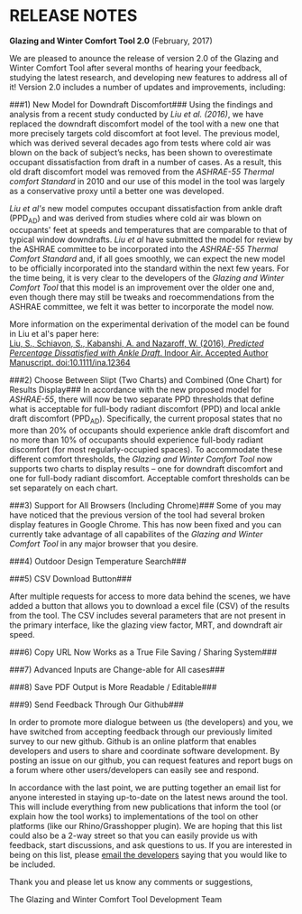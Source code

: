 RELEASE NOTES
========================================
**Glazing and Winter Comfort Tool 2.0**
 (February, 2017)

 We are pleased to anounce the release of version 2.0 of the Glazing and Winter Comfort Tool after several months of hearing your feedback, studying the latest research, and developing new features to address all of it!  Version 2.0 includes a number of updates and improvements, including:

###1) New Model for Downdraft Discomfort###
Using the findings and analysis from a recent study conducted by *Liu et al. (2016)*, we have replaced the downdraft discomfort model of the tool with a new one that more precisely targets cold discomfort at foot level.  The previous model, which was derived several decades ago from tests where cold air was blown on the back of subject’s necks, has been shown to overestimate occupant dissatisfaction from draft in a number of cases. As a result, this old draft discomfort model was removed from the *ASHRAE-55 Thermal comfort Standard* in 2010 and our use of this model in the tool was largely as a conservative proxy until a better one was developed.

*Liu et al's* new model computes occupant dissatisfaction from ankle draft (PPD<sub>AD</sub>) and was derived from studies where cold air was blown on occupants' feet at speeds and temperatures that are comparable to that of typical window downdrafts.  *Liu et al* have submitted the model for review by the ASHRAE committee to be incorporated into the *ASHRAE-55 Thermal Comfort Standard* and, if all goes smoothly, we can expect the new model to be officially incorporated into the standard within the next few years. For the time being, it is very clear to the developers of the *Glazing and Winter Comfort Tool* that this model is an improvement over the older one and, even though there may still be tweaks and roecommendations from the ASHRAE committee, we felt it was better to incorporate the model now.

More information on the experimental derivation of the model can be found in Liu et al's paper here:  
[Liu, S., Schiavon, S., Kabanshi, A. and Nazaroff, W. (2016), *Predicted Percentage Dissatisfied with Ankle Draft*. Indoor Air. Accepted Author Manuscript. doi:10.1111/ina.12364](https://escholarship.org/uc/item/9076254n)

###2) Choose Between Slipt (Two Charts) and Combined (One Chart) for Results Display###
In accordance with the new proposed model for *ASHRAE-55*, there will now be two separate PPD thresholds that define what is acceptable for full-body radiant discomfort (PPD) and local ankle draft discomfort (PPD<sub>AD</sub>).  Specifically, the current proposal states that no more than 20% of occupants should experience ankle draft discomfort and no more than 10% of occupants should experience full-body radiant discomfort (for most regularly-occupied spaces).  To accommodate these different comfort thresholds, the *Glazing and Winter Comfort Tool* now supports two charts to display results – one for downdraft discomfort and one for full-body radiant discomfort.  Acceptable comfort thresholds can be set separately on each chart.

###3) Support for All Browsers (Including Chrome)###
Some of you may have noticed that the previous version of the tool had several broken display features in Google Chrome.  This has now been fixed and you can currently take advantage of all capabilites of the *Glazing and Winter Comfort Tool* in any major browser that you desire.

###4) Outdoor Design Temperature Search###


###5)	CSV Download Button###

After multiple requests for access to more data behind the scenes, we have added a button that allows you to download a excel file (CSV) of the results from the tool.  The CSV includes several parameters that are not present in the primary interface, like the glazing view factor, MRT, and downdraft air speed.

###6) Copy URL Now Works as a True File Saving / Sharing System###

###7) Advanced Inputs are Change-able for All cases###

###8) Save PDF Output is More Readable / Editable###

###9)	Send Feedback Through Our Github###

In order to promote more dialogue between us (the developers) and you, we have switched from accepting feedback through our previously limited survey to our new github. Github is an online platform that enables developers and users to share and coordinate software development. By posting an issue on our github, you can request features and report bugs on a forum where other users/developers can easily see and respond.

In accordance with the last point, we are putting together an email list for anyone interested in staying up-to-date on the latest news around the tool.  This will include everything from new publications that inform the tool (or explain how the tool works) to implementations of the tool on other platforms (like our Rhino/Grasshopper plugin).  We are hoping that this list could also be a 2-way street so that you can easily provide us  with feedback, start discussions, and ask questions to us.  If you are interested in being on this list, please [email the developers](mailto:cmackey@payette.com?Subject=RE:%20Glazing%20Winter%20Comfort%20Tool) saying that you would like to be included.

Thank you and please let us know any comments or suggestions,

The Glazing and Winter Comfort Tool Development Team
